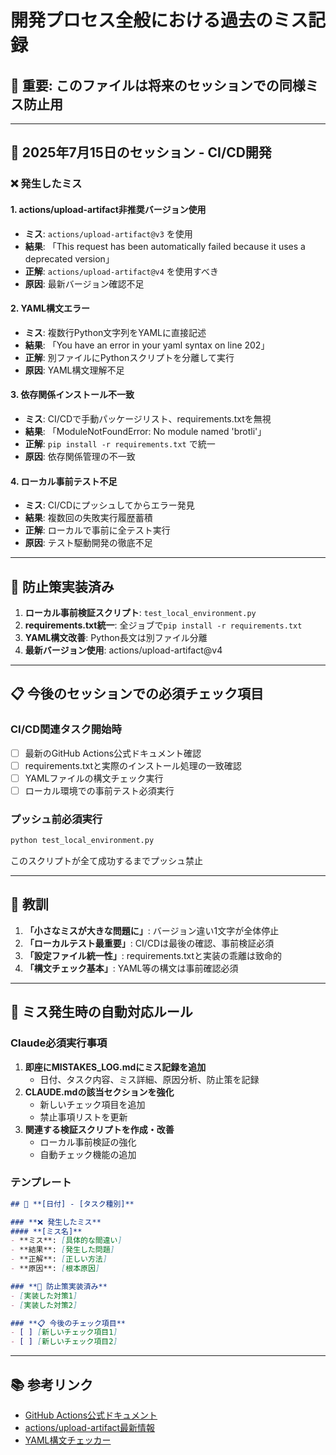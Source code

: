 # 開発プロセス全般における過去のミス記録

## 🚨 **重要**: このファイルは将来のセッションでの同様ミス防止用

---

## 📅 **2025年7月15日のセッション - CI/CD開発**

### **❌ 発生したミス**

#### **1. actions/upload-artifact非推奨バージョン使用**
- **ミス**: `actions/upload-artifact@v3` を使用
- **結果**: 「This request has been automatically failed because it uses a deprecated version」
- **正解**: `actions/upload-artifact@v4` を使用すべき
- **原因**: 最新バージョン確認不足

#### **2. YAML構文エラー**
- **ミス**: 複数行Python文字列をYAMLに直接記述
- **結果**: 「You have an error in your yaml syntax on line 202」
- **正解**: 別ファイルにPythonスクリプトを分離して実行
- **原因**: YAML構文理解不足

#### **3. 依存関係インストール不一致**
- **ミス**: CI/CDで手動パッケージリスト、requirements.txtを無視
- **結果**: 「ModuleNotFoundError: No module named 'brotli'」
- **正解**: `pip install -r requirements.txt` で統一
- **原因**: 依存関係管理の不一致

#### **4. ローカル事前テスト不足**
- **ミス**: CI/CDにプッシュしてからエラー発見
- **結果**: 複数回の失敗実行履歴蓄積
- **正解**: ローカルで事前に全テスト実行
- **原因**: テスト駆動開発の徹底不足

---

## 🔧 **防止策実装済み**

1. **ローカル事前検証スクリプト**: `test_local_environment.py`
2. **requirements.txt統一**: 全ジョブで`pip install -r requirements.txt`
3. **YAML構文改善**: Python長文は別ファイル分離
4. **最新バージョン使用**: actions/upload-artifact@v4

---

## 📋 **今後のセッションでの必須チェック項目**

### **CI/CD関連タスク開始時**
- [ ] 最新のGitHub Actions公式ドキュメント確認
- [ ] requirements.txtと実際のインストール処理の一致確認
- [ ] YAMLファイルの構文チェック実行
- [ ] ローカル環境での事前テスト必須実行

### **プッシュ前必須実行**
```bash
python test_local_environment.py
```
このスクリプトが全て成功するまでプッシュ禁止

---

## 🎯 **教訓**

1. **「小さなミスが大きな問題に」**: バージョン違い1文字が全体停止
2. **「ローカルテスト最重要」**: CI/CDは最後の確認、事前検証必須
3. **「設定ファイル統一性」**: requirements.txtと実装の乖離は致命的
4. **「構文チェック基本」**: YAML等の構文は事前確認必須

---

## 🤖 **ミス発生時の自動対応ルール**

### **Claude必須実行事項**
1. **即座にMISTAKES_LOG.mdにミス記録を追加**
   - 日付、タスク内容、ミス詳細、原因分析、防止策を記録
2. **CLAUDE.mdの該当セクションを強化**
   - 新しいチェック項目を追加
   - 禁止事項リストを更新
3. **関連する検証スクリプトを作成・改善**
   - ローカル事前検証の強化
   - 自動チェック機能の追加

### **テンプレート**
```markdown
## 📅 **[日付] - [タスク種別]**

### **❌ 発生したミス**
#### **[ミス名]**
- **ミス**: [具体的な間違い]
- **結果**: [発生した問題]
- **正解**: [正しい方法]
- **原因**: [根本原因]

### **🔧 防止策実装済み**
- [実装した対策1]
- [実装した対策2]

### **📋 今後のチェック項目**
- [ ] [新しいチェック項目1]
- [ ] [新しいチェック項目2]
```

---

## 📚 **参考リンク**
- [GitHub Actions公式ドキュメント](https://docs.github.com/en/actions)
- [actions/upload-artifact最新情報](https://github.com/actions/upload-artifact)
- [YAML構文チェッカー](https://yaml-online-parser.appspot.com/)